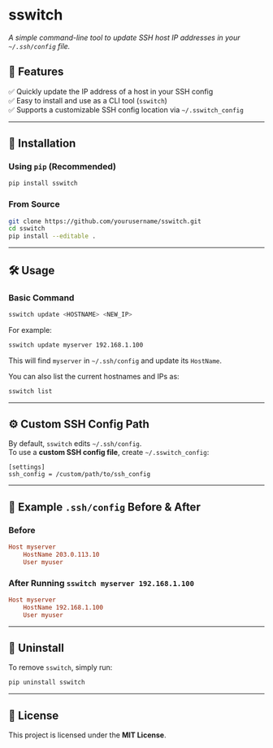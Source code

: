 # **sswitch**  

*A simple command-line tool to update SSH host IP addresses in your `~/.ssh/config` file.*  
## **🚀 Features**  
✅ Quickly update the IP address of a host in your SSH config  
✅ Easy to install and use as a CLI tool (`sswitch`)  
✅ Supports a customizable SSH config location via `~/.sswitch_config`  

---

## **📌 Installation**  
### **Using `pip` (Recommended)**
```sh
pip install sswitch
```

### **From Source**
```sh
git clone https://github.com/yourusername/sswitch.git
cd sswitch
pip install --editable .
```

---

## **🛠 Usage**  
### **Basic Command**
```sh
sswitch update <HOSTNAME> <NEW_IP>
```
For example:  
```sh
sswitch update myserver 192.168.1.100
```
This will find `myserver` in `~/.ssh/config` and update its `HostName`.

You can also list the current hostnames and IPs as:
```sh
sswitch list
```

---

## **⚙ Custom SSH Config Path**  
By default, `sswitch` edits `~/.ssh/config`.  
To use a **custom SSH config file**, create `~/.sswitch_config`:
```
[settings]
ssh_config = /custom/path/to/ssh_config
```

---

## **📝 Example `.ssh/config` Before & After**  

### **Before**
```ini
Host myserver
    HostName 203.0.113.10
    User myuser
```

### **After Running `sswitch myserver 192.168.1.100`**
```ini
Host myserver
    HostName 192.168.1.100
    User myuser
```

---

## **🔧 Uninstall**
To remove `sswitch`, simply run:
```sh
pip uninstall sswitch
```

---

## **📜 License**  
This project is licensed under the **MIT License**.  